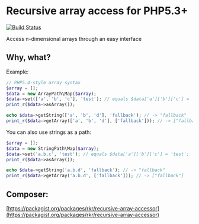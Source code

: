 Recursive array access for PHP5.3+
==================================

[![Build Status](https://travis-ci.org/rkrx/php-recursive-array-access.svg?branch=master)](https://travis-ci.org/rkrx/php-recursive-array-access)

Access n-dimensional arrays through an easy interface

## Why, what?

Example:

```php
// PHP5.4-style array syntax
$array = [];
$data = new ArrayPath\Map($array);
$data->set(['a', 'b', 'c'], 'test'); // equals $data['a']['b']['c'] = 'test';
print_r($data->asArray());

echo $data->getString(['a', 'b', 'd'], 'fallback'); // -> "fallback"
print_r($data->getArray(['a', 'b', 'd'], ['fallback'])); // -> ["fallback"]
```

You can also use strings as a path:

```php
$array = [];
$data = new StringPath\Map($array);
$data->set('a.b.c', 'test'); // equals $data['a']['b']['c'] = 'test';
print_r($data->asArray());

echo $data->getString('a.b.d', 'fallback'); // -> "fallback"
print_r($data->getArray('a.b.d', ['fallback'])); // -> ["fallback"]
```

## Composer:
[https://packagist.org/packages/rkr/recursive-array-accessor](https://packagist.org/packages/rkr/recursive-array-accessor)